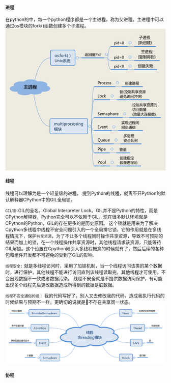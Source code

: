 #### 进程
在python的中，每一个python程序都是一个主进程，称为父进程。主进程中可以通过os模块的fork()函数创建多个子进程。
![进程创建示意图](../image/proceed.png)

#### 线程
线程可以理解为是一个轻量级的进程，
提到Python的线程，就离不开Python的默认解释器CPython中的GIL全局锁。

`GIL锁:`GIL的全名，Global Interpreter Lock。GIL并不是Python的特性，而是CPython解释器，Python完全可以不依赖于GIL，现在很多默认环境就是CPython的Python，GIL的存在更多的是历史原因。
这个锁就是用来为了解决Cpython多线程中线程不安全问题引入的一个全局排它锁，它的作用就是在多线程情况下，保护`共享资源`，为了不让多个线程同时操作共享资源，导致不可预期的结果而加上的锁，在一个线程操作共享资源时，其他线程请求该资源，只能等待GIL解锁。这个设置在Cpython刚引入多线程概念的时候就有了，然后后续的各种包和组件开发都不可避免的受到了GIL的影响.

`线程安全:` 就是多线程访问时，采用了加锁机制，当一个线程访问该类的某个数据时，进行保护，其他线程不能进行访问直到该线程读取完，其他线程才可使用。不会出现数据不一致或者数据污染。 线程不安全就是不提供数据访问保护，有可能出现多个线程先后更改数据造成所得到的数据是脏数据。

`线程不安全通俗的说：` 我的代码写好了，别人又去修改我的代码，造成我执行代码的时候结果与预期不一样。更确切的说就是不存在共享同一状态。
![线程](../image/threading.png)
#### 协程



